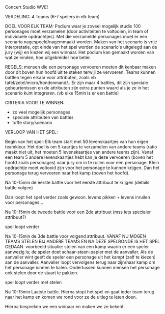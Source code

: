 Concert Studio WVE!

VERDELING:
4 Teams (6-7 spelers in elk team)

DOEL VOOR ELK TEAM:
Podium waar je zoveel mogelijk studio 100 personages moet verzamelen (door activiteiten te voltooien, in team of individuele opdrachtjes). Met die verzamelde personages moet er een scenario nagespeeld/nagemmaakt worden. Maken van het scenario is vrije interpretatie, opt einde van het spel worden de scenario's uitgelegd aan de jury (wij) en kiezen wij een winnaar. Het podium kan gemaakt worden van wat ze vinden, hoe uitgebreider hoe beter. 

REGELS:
mensen die een personage vervoeren moeten dit kenbaar maken door dit boven hun hoofd uit te steken terwijl ze vervoeren.
Teams kunnen battlen tegen elkaar voor attributen, zoals vb tafel/zetel/micro/hondenmand/..
Er zijn maar 4 battles, dit zijn speciale gebeurtenissen en de attributen zijn extra punten waard als je ze in het scenario kunt integreren. (vb elke 15min is er een battle)

CRITERIA VOOR TE WINNEN:
- zo veel mogelijk personages
- speciale attributen van battles
- toffe story/scenario


VERLOOP VAN HET SPEL:

Begin van het spel: Elk team start met 50 levenskaartjes van hun eigen teamkleur. Het doel is om 5 kaartjes te verzamelen van andere teams (ratio maakt niet uit, het moeten 5 levenskaartjes van andere teams zijn). Vanaf een team 5 andere levenskaartjes hebt kan je deze vervoeren (boven het hoofd zoals personages) naar jury om in te ruilen voor een personage. Klein opdrachtje moet voltooid zijn voor het personage te kunnen krijgen. Dan het personage terug vervoeren naar het kamp (boven het hoofd).

Na 10-15min de eerste battle voor het eerste attribuut te krijgen (details battle volgen)

Dan loopt het spel verder zoals gewoon. levens pikken + levens inruilen voor personages...

Na 10-15min de tweede battle voor een 2de attribuut (mss iets specialer attribuut?)

spel loopt verder

Na 10-15min de 3de battle voor volgend attribuut. VANAF NU MOGEN TEAMS STELEN BIJ ANDERE TEAMS EN NA DEZE SPELRONDE IS HET SPEL GEDAAN.
    voorbeeld situatie: stelen van een kamp waarin er een speler aanwezig is; de speler doet schaar-steen-papier met de aanvaller. Als de aanvaller wint geeft de speler een personage uit het kampt (zelf te kiezen) aan de aanvaller. Aanvaller loopt vervolgens terug naar zijn/haar kamp om het personage binnen te halen. Ondertussen kunnen mensen het personage ook stelen door de staart te pakken.

spel loopt verder met stelen

Na 10-15min Laatste battle. Hierna stopt het spel en gaat ieder team terug naar het kamp en komen we rond voor ze de uitleg te laten doen.

Hierna bespreken we een winnaar en maken we ze bekent.
